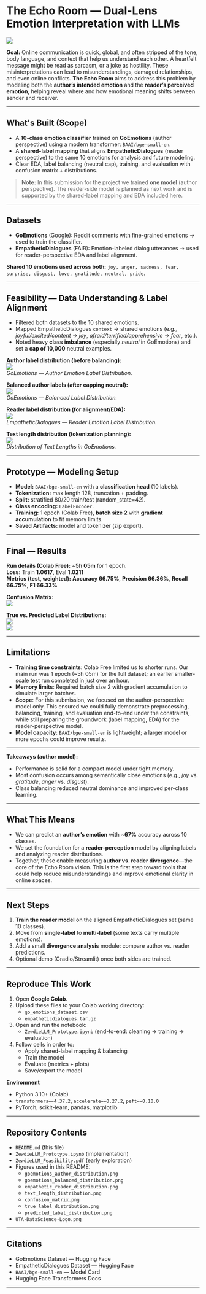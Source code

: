 # The Echo Room — Dual-Lens Emotion Interpretation with LLMs

![](UTA-DataScience-Logo.png)

**Goal:** Online communication is quick, global, and often stripped of the tone, body language, and context that help us understand each other. A heartfelt message might be read as sarcasm, or a joke as hostility. These misinterpretations can lead to misunderstandings, damaged relationships, and even online conflicts. **The Echo Room** aims to address this problem by modeling both the **author’s intended emotion** and the **reader’s perceived emotion**, helping reveal where and how emotional meaning shifts between sender and receiver.

---

## What's Built (Scope)

- A **10-class emotion classifier** trained on **GoEmotions** (author perspective) using a modern transformer: `BAAI/bge-small-en`.  
- A **shared-label mapping** that aligns **EmpatheticDialogues** (reader perspective) to the same 10 emotions for analysis and future modeling.  
- Clear EDA, label balancing (neutral cap), training, and evaluation with confusion matrix + distributions.

> **Note:** In this submission for the project we trained **one model** (author perspective). The reader-side model is planned as next work and is supported by the shared-label mapping and EDA included here.

---

## Datasets

- **GoEmotions** (Google): Reddit comments with fine-grained emotions → used to train the classifier.  
- **EmpatheticDialogues** (FAIR): Emotion-labeled dialog utterances → used for reader-perspective EDA and label alignment.

**Shared 10 emotions used across both:** `joy, anger, sadness, fear, surprise, disgust, love, gratitude, neutral, pride`.

---

## Feasibility — Data Understanding & Label Alignment

- Filtered both datasets to the 10 shared emotions.  
- Mapped EmpatheticDialogues `context` → shared emotions (e.g., *joyful/excited/content → joy*, *afraid/terrified/apprehensive → fear*, etc.).  
- Noted heavy **class imbalance** (especially *neutral* in GoEmotions) and set a **cap of 10,000** neutral examples.

**Author label distribution (before balancing):**  
![](goemotions_author_distribution.png)  
*GoEmotions — Author Emotion Label Distribution.*

**Balanced author labels (after capping neutral):**  
![](goemotions_balanced_distribution.png)  
*GoEmotions — Balanced Label Distribution.*

**Reader label distribution (for alignment/EDA):**  
![](empathetic_reader_distribution.png)  
*EmpatheticDialogues — Reader Emotion Label Distribution.*

**Text length distribution (tokenization planning):**  
![](text_length_distribution.png)  
*Distribution of Text Lengths in GoEmotions.*

---

## Prototype — Modeling Setup

- **Model:** `BAAI/bge-small-en` with a **classification head** (10 labels).  
- **Tokenization:** max length 128, truncation + padding.  
- **Split:** stratified 80/20 train/test (random_state=42).  
- **Class encoding:** `LabelEncoder`.  
- **Training:** 1 epoch (Colab Free), **batch size 2** with **gradient accumulation** to fit memory limits.  
- **Saved Artifacts:** model and tokenizer (zip export).

---

## Final — Results

**Run details (Colab Free):** ~**5h 05m** for 1 epoch.  
**Loss:** Train **1.0617**, Eval **1.0211**  
**Metrics (test, weighted):** **Accuracy 66.75%**, **Precision 66.36%**, **Recall 66.75%**, **F1 66.33%**

**Confusion Matrix:**  
![](confusion_matrix.png)

**True vs. Predicted Label Distributions:**  
![](true_label_distribution.png)  
![](predicted_label_distribution.png)

---

## Limitations

- **Training time constraints**: Colab Free limited us to shorter runs. Our main run was 1 epoch (~5h 05m) for the full dataset; an earlier smaller-scale test run completed in just over an hour.
- **Memory limits**: Required batch size 2 with gradient accumulation to simulate larger batches.
- **Scope**: For this submission, we focused on the author-perspective model only. This ensured we could fully demonstrate preprocessing, balancing, training, and evaluation end-to-end under the constraints, while still preparing the groundwork (label mapping, EDA) for the reader-perspective model.
- **Model capacity**: `BAAI/bge-small-en` is lightweight; a larger model or more epochs could improve results.

---

**Takeaways (author model):**
- Performance is solid for a compact model under tight memory.  
- Most confusion occurs among semantically close emotions (e.g., *joy* vs. *gratitude*, *anger* vs. *disgust*).  
- Class balancing reduced neutral dominance and improved per-class learning.

---

## What This Means 

- We can predict an **author’s emotion** with ~**67%** accuracy across 10 classes.  
- We set the foundation for a **reader-perception** model by aligning labels and analyzing reader distributions.  
- Together, these enable measuring **author vs. reader divergence**—the core of the Echo Room vision. This is the first step toward tools that could help reduce misunderstandings and improve emotional clarity in online spaces.

---

## Next Steps

1. **Train the reader model** on the aligned EmpatheticDialogues set (same 10 classes).  
2. Move from **single-label** to **multi-label** (some texts carry multiple emotions).  
3. Add a small **divergence analysis** module: compare author vs. reader predictions.  
4. Optional demo (Gradio/Streamlit) once both sides are trained.

---

## Reproduce This Work

1. Open **Google Colab**.  
2. Upload these files to your Colab working directory:
   - `go_emotions_dataset.csv`
   - `empatheticdialogues.tar.gz`
3. Open and run the notebook:
   - `ZewdieLLM_Prototype.ipynb` (end-to-end: cleaning → training → evaluation)
4. Follow cells in order to:
   - Apply shared-label mapping & balancing
   - Train the model
   - Evaluate (metrics + plots)
   - Save/export the model

**Environment**
- Python 3.10+ (Colab)
- `transformers==4.37.2`, `accelerate==0.27.2`, `peft==0.10.0`
- PyTorch, scikit-learn, pandas, matplotlib

---

## Repository Contents

- `README.md` (this file)  
- `ZewdieLLM_Prototype.ipynb` (implementation)  
- `ZewdieLLM_Feasibility.pdf` (early exploration)  
- Figures used in this README:
  - `goemotions_author_distribution.png`  
  - `goemotions_balanced_distribution.png`  
  - `empathetic_reader_distribution.png`  
  - `text_length_distribution.png`  
  - `confusion_matrix.png`  
  - `true_label_distribution.png`  
  - `predicted_label_distribution.png`  
- `UTA-DataScience-Logo.png`

---

## Citations

- GoEmotions Dataset — Hugging Face  
- EmpatheticDialogues Dataset — Hugging Face  
- `BAAI/bge-small-en` — Model Card  
- Hugging Face Transformers Docs

---
